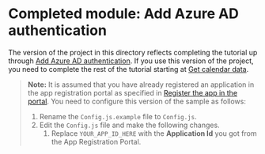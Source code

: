 # Completed module: Add Azure AD authentication

The version of the project in this directory reflects completing the tutorial up through [Add Azure AD authentication](https://docs.microsoft.com/graph/training/react-tutorial?tutorial-step=3). If you use this version of the project, you need to complete the rest of the tutorial starting at [Get calendar data](https://docs.microsoft.com/graph/training/react-tutorial?tutorial-step=4).

> **Note:** It is assumed that you have already registered an application in the app registration portal as specified in [Register the app in the portal](https://docs.microsoft.com/graph/training/react-tutorial?tutorial-step=2). You need to configure this version of the sample as follows:
>
> 1. Rename the `Config.js.example` file to `Config.js`.
> 1. Edit the `Config.js` file and make the following changes.
>     1. Replace `YOUR_APP_ID_HERE` with the **Application Id** you got from the App Registration Portal.